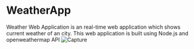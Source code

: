 # WeatherApp
Weather Web Application is an real-time web application which shows current weather of an
city. This web application is built using Node.js and openweathermap API
![Capture](https://user-images.githubusercontent.com/86507585/135284689-64913e19-dc95-498d-9cc9-578de5e2563a.PNG)
